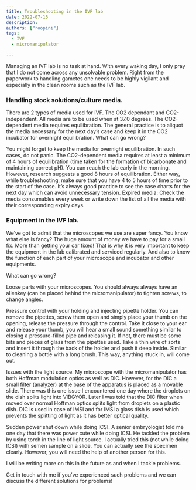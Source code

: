 ```yaml
---
title: Troubleshooting in the IVF lab
date: 2022-07-15
description: 
authors: ["roopini"]
tags:
  - IVF
  - micromanipulator

---
```


Managing an IVF lab is no task at hand. With every waking day, I only pray that I do not come across any unsolvable problem. Right from the paperwork to handling gametes one needs to be highly vigilant and especially in the clean rooms such as the IVF lab.

### Handling stock solutions/culture media. 
There are 2 types of media used for IVF. The CO2 dependant and CO2-independent. All media are to be used when at 37.0 degrees. The CO2-dependent media requires equilibration. The general practice is to aliquot the media necessary for the next day’s case and keep it in the CO2 incubator for overnight equilibration.
What can go wrong?

You might forget to keep the media for overnight equilibration. In such cases, do not panic. The CO2-dependent media requires at least a minimum of 4 hours of equilibration (time taken for the formation of bicarbonate and maintaining correct pH). You can reach the lab early in the morning. However, research suggests a good 8 hours of equilibration. Either way, while troubleshooting, make sure that you have 4 to 5 hours of time prior to the start of the case. It’s always good practice to see the case charts for the next day which can avoid unnecessary tension.
Expired media: Check the media consumables every week or write down the list of all the media with their corresponding expiry days.

### Equipment in the IVF lab. 
We’ve got to admit that the microscopes we use are super fancy. You know what else is fancy? The huge amount of money we have to pay for a small fix. More than getting your car fixed! That is why it is very important to keep the equipment in the lab calibrated and serviced regularly. And also to know the function of each part of your microscope and incubator and other equipments.

What can go wrong?

Loose parts with your microscopes. You should always always have an allenkey (can be placed behind the micromanipulator) to tighten screws, to change angles.

Pressure control with your holding and injecting pipette holder. You can remove the pipettes, screw them open and simply place your thumb on the opening, release the pressure through the control. Take it close to your ear and release your thumb, you will hear a small sound something similar to closing a pressure-filled pipe and releasing it. If not, there must be some bits and pieces of glass from the pipettes used. Take a thin wire of sorts and insert it through the back of the holder and push it deep inside. Similar to cleaning a bottle with a long brush. This way, anything stuck in, will come out.

Issues with the light source. My microscope with the micromanipulator has both Hoffman modulation optics as well as DIC. However, for the DIC a small filter (analyzer) at the base of the apparatus is placed as a movable slide. There was this one issue I encountered one day where the droplets on the dish splits light into VIBGYOR. Later I was told that the DIC filter when moved over normal Hoffman optics splits light from droplets on a plastic dish. DIC is used in case of IMSI and for IMSI a glass dish is used which prevents the splitting of light as it has better optical quality.

Sudden power shut down while doing ICSI. A senior embryologist told me one day that there was power cute while doing ICSI. He tackled the problem by using torch in the line of light source. I actually tried this (not while doing ICSI) with semen sample on a slide. You can actually see the specimen clearly. However, you will need the help of another person for this.

I will be writing more on this in the future as and when I tackle problems.

Get in touch with me if you’ve experienced such problems and we can discuss the different solutions for problems!